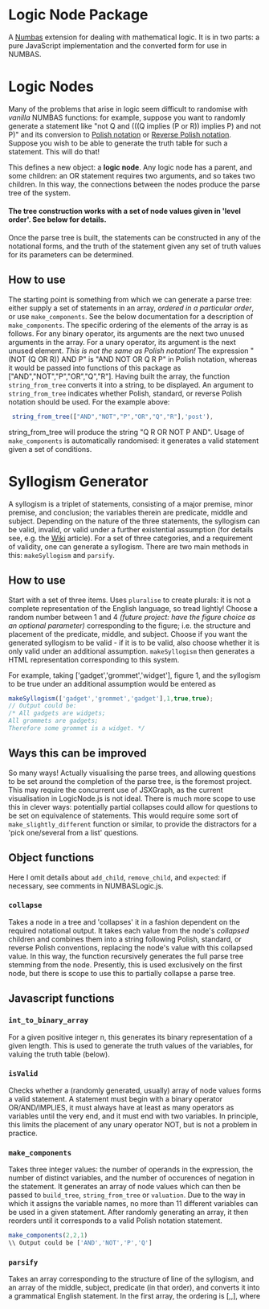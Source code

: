 Logic Node Package
==================

A <a href="https://www.Numbas.org.uk">Numbas</a> extension for dealing with mathematical logic. It is in two parts: a pure JavaScript implementation and the converted form for use in NUMBAS.

# Logic Nodes

Many of the problems that arise in logic seem difficult to randomise with *vanilla* NUMBAS functions: for example, suppose you want to randomly generate a statement like "not Q and (((Q implies (P or R)) implies P) and not P)" and its conversion to <a href="https://en.wikipedia.org/wiki/Polish_notation">Polish notation</a> or <a href="https://en.wikipedia.org/wiki/Reverse_Polish_notation">Reverse Polish notation</a>. Suppose you wish to be able to generate the truth table for such a statement. This will do that!

This defines a new object: a **logic node**. Any logic node has a parent, and some children: an OR statement requires two arguments, and so takes two children. In this way, the connections between the nodes produce the parse tree of the system.

#### The tree construction works with a set of node values given in 'level order'. See below for details.

Once the parse tree is built, the statements can be constructed in any of the notational forms, and the truth of the statement given any set of truth values for its parameters can be determined.

## How to use
The starting point is something from which we can generate a parse tree: either supply a set of statements in an array, *ordered in a particular order*, or use `make_components`. See the below documentation for a description of `make_components`.
The specific ordering of the elements of the array is as follows. For any binary operator, its arguments are the next two unused arguments in the array. For a unary operator, its argument is the next unused element. *This is not the same as Polish notation!* The expression "(NOT (Q OR R)) AND P" is "AND NOT OR Q R P" in Polish notation, whereas it would be passed into functions of this package as ["AND","NOT","P","OR","Q","R"].
Having built the array, the function `string_from_tree` converts it into a string, to be displayed. An argument to `string_from_tree` indicates whether Polish, standard, or reverse Polish notation should be used. For the example above:
```JavaScript
 string_from_tree(["AND","NOT","P","OR","Q","R"],'post'),
 ```
string_from_tree will produce the string "Q R OR NOT P AND". Usage of `make_components` is automatically randomised: it generates a valid statement given a set of conditions.

# Syllogism Generator
A syllogism is a triplet of statements, consisting of a major premise, minor premise, and conclusion; the variables therein are predicate, middle and subject. Depending on the nature of the three statements, the syllogism can be valid, invalid, or valid under a further existential assumption (for details see, e.g. the <a href="https://en.wikipedia.org/wiki/Syllogism">Wiki</a> article). For a set of three categories, and a requirement of validity, one can generate a syllogism. There are two main methods in this: `makeSyllogism` and `parsify`.

## How to use
Start with a set of three items. Uses `pluralise` to create plurals: it is not a complete representation of the English language, so tread lightly! Choose a random number between 1 and 4 *(future project: have the figure choice as an optional parameter)* corresponding to the figure; i.e. the structure and placement of the predicate, middle, and subject. Choose if you want the generated syllogism to be valid - if it is to be valid, also choose whether it is only valid under an additional assumption. `makeSyllogism` then generates a HTML representation corresponding to this system.

For example, taking ['gadget','grommet','widget'], figure 1, and the syllogism to be true under an additional assumption would be entered as
```JavaScript
makeSyllogism(['gadget','grommet','gadget'],1,true,true);
// Output could be:
/* All gadgets are widgets;
All grommets are gadgets;
Therefore some grommet is a widget. */
```

## Ways this can be improved
So many ways! Actually visualising the parse trees, and allowing questions to be set around the completion of the parse tree, is the foremost project. This may require the concurrent use of JSXGraph, as the current visualisation in LogicNode.js is not ideal. There is much more scope to use this in clever ways: potentially partial collapses could allow for questions to be set on equivalence of statements. This would require some sort of `make_slightly_different` function or similar, to provide the distractors for a 'pick one/several from a list' questions.

## Object functions
Here I omit details about `add_child`, `remove_child`, and `expected`: if necessary, see comments in NUMBASLogic.js.
### `collapse`
Takes a node in a tree and 'collapses' it in a fashion dependent on the required notational output. It takes each value from the node's *collapsed* children and combines them into a string following Polish, standard, or reverse Polish conventions, replacing the node's value with this collapsed value. In this way, the function recursively generates the full parse tree stemming from the node. Presently, this is used exclusively on the first node, but there is scope to use this to partially collapse a parse tree.

## Javascript functions
### `int_to_binary_array`
For a given positive integer n, this generates its binary representation of a given length. This is used to generate the truth values of the variables, for valuing the truth table (below).

### `isValid`
Checks whether a (randomly generated, usually) array of node values forms a valid statement. A statement must begin with a binary operator OR/AND/IMPLIES, it must always have at least as many operators as variables until the very end, and it must end with two variables. In principle, this limits the placement of any unary operator NOT, but is not a problem in practice.

### `make_components`
Takes three integer values: the number of operands in the expression, the number of distinct variables, and the number of occurences of negation in the statement. It generates an array of node values which can then be passed to `build_tree`, `string_from_tree` or `valuation`. Due to the way in which it assigns the variable names, no more than 11 different variables can be used in a given statement. After randomly generating an array, it then reorders until it corresponds to a valid Polish notation statement.
```JavaScript
make_components(2,2,1)
\\ Output could be ['AND','NOT','P','Q']
```

### `parsify`
Takes an array corresponding to the structure of line of the syllogism, and an array of the middle, subject, predicate (in that order), and converts it into a grammatical English statement. In the first array, the ordering is [<Object>,<Relationship>,<Object>], where <Object> is one of M, S or P; relationship is converted as follows.
- A: "All...are..."
- E: "No...are..."
- I: "Some...are..."
- O: "Some...are not..."
 
For example
```Javascript
parsify([M,I,P],['gadget','grommet','widget'])
// Output is 'Some gadgets are widgets'
parsify([P,A,S],['man','woman','person'])
// Output is 'All women are people'
```

### `makeSyllogism`
Takes an array of middle, subject, predicate; a figure type; a determiner for the validity of the syllogism, and an existential determiner. The figure identifier corresponds to a structure; if 'M-P' corresponds to <middle><relationship><predicate>, then the syllogisms are structured as
1. M-P; S-M; S-P
2. P-M; S-M; S-P
3. M-P; M-S; S-P
4. P-M; M-S; S-P
 
From the figure and the 'truthiness' required, it generates the relationships: there are 64 possibilities, only 6 of which are valid. Following the convention described in `parsify`, the valid syllogisms are
1. AAA, EAE, AII, EIO, *AAI*, *EAO*
2. EAE, AEE, EIO, AOO, *EAO*, *AEO*,
3. AII, IAI, EIO, OAO, *EAO*, *AAI*
4. AEE, IAI, EIO, *AEO*, *EAO*, *AAI*

where the *italicised* patterns are valid under additional existence assumptions. If a false syllogism is required, it will randomly generate a string of three letters from {A,E,I,O} using `genPatt` and check that it isn't valid, regenerating as necessary.
Once this has been generated, `parsify` is use to convert the symbolic statement into English.

## JME functions
### `make_components`
A JME equivalent of the JavaScript function.

### `string_from_tree`
Collapses the logic tree recursively and outputs a string. See `LogicNode.collapse` for more details.

### `truth_value`
Takes a set of node values, and a set of truth values for its variables, and computes the 'truthiness' of the statement.

### `truth_table_results`
Applies `truth_value` for all possible valuations of the variables. It runs from most 'truthy' to least: if the statement has two variables P, Q, then the rows of the truth table correspond to [1,1], [1,0], [0,1], [0,0] respectively.

### `texify`
Takes a string expression in 'raw' form (as generated by string_from_tree) and adds LaTeX for the "AND", "OR", "IMPLIES" and "NOT" operators. It also removes brackets from sub-expressions of the form (NOT (P)).
